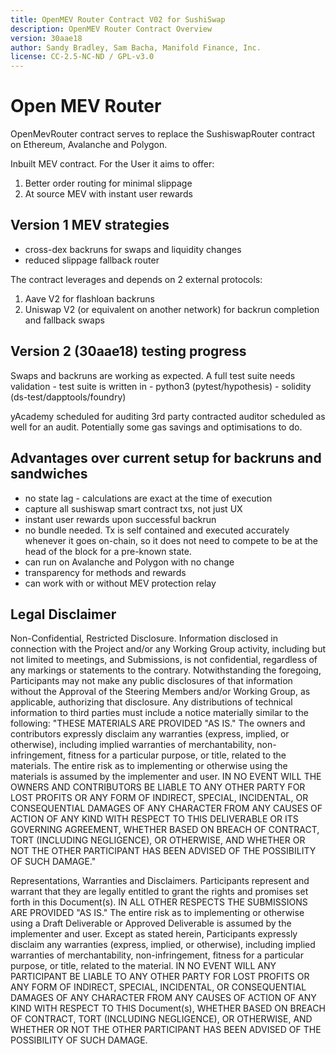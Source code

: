 ```yaml
---
title: OpenMEV Router Contract V02 for SushiSwap
description: OpenMEV Router Contract Overview
version: 30aae18
author: Sandy Bradley, Sam Bacha, Manifold Finance, Inc.
license: CC-2.5-NC-ND / GPL-v3.0
---
```


# Open MEV Router

OpenMevRouter contract serves to replace the SushiswapRouter contract on Ethereum, Avalanche and Polygon.

Inbuilt MEV contract. For the User it aims to offer:

1. Better order routing for minimal slippage
2. At source MEV with instant user rewards

## Version 1 MEV strategies

- cross-dex backruns for swaps and liquidity changes
- reduced slippage fallback router

The contract leverages and depends on 2 external protocols:

1. Aave V2 for flashloan backruns
2. Uniswap V2 (or equivalent on another network) for backrun completion and fallback swaps

## Version 2 (30aae18) testing progress

Swaps and backruns are working as expected.
A full test suite needs validation - test suite is written in - python3 (pytest/hypothesis) - solidity (ds-test/dapptools/foundry)

yAcademy scheduled for auditing
3rd party contracted auditor scheduled as well for an audit.
Potentially some gas savings and optimisations to do.

## Advantages over current setup for backruns and sandwiches

- no state lag - calculations are exact at the time of execution
- capture all sushiswap smart contract txs, not just UX
- instant user rewards upon successful backrun
- no bundle needed. Tx is self contained and executed accurately whenever it goes on-chain, so it does not need to compete to be at the head of the block for a pre-known state.
- can run on Avalanche and Polygon with no change
- transparency for methods and rewards
- can work with or without MEV protection relay

## Legal Disclaimer

Non-Confidential, Restricted Disclosure. Information disclosed in
connection with the Project and/or any Working Group activity, including
but not limited to meetings, and Submissions, is not confidential,
regardless of any markings or statements to the contrary.
Notwithstanding the foregoing, Participants may not make any public
disclosures of that information without the Approval of the Steering
Members and/or Working Group, as applicable, authorizing that disclosure.
Any distributions of technical information to third parties must include
a notice materially similar to the following: "THESE MATERIALS ARE
PROVIDED "AS IS." The owners and contributors expressly disclaim any
warranties (express, implied, or otherwise), including implied
warranties of merchantability, non-infringement, fitness for a
particular purpose, or title, related to the materials. The entire risk
as to implementing or otherwise using the materials is assumed by the
implementer and user. IN NO EVENT WILL THE OWNERS AND CONTRIBUTORS BE
LIABLE TO ANY OTHER PARTY FOR LOST PROFITS OR ANY FORM OF INDIRECT,
SPECIAL, INCIDENTAL, OR CONSEQUENTIAL DAMAGES OF ANY CHARACTER FROM ANY
CAUSES OF ACTION OF ANY KIND WITH RESPECT TO THIS DELIVERABLE OR ITS
GOVERNING AGREEMENT, WHETHER BASED ON BREACH OF CONTRACT, TORT
(INCLUDING NEGLIGENCE), OR OTHERWISE, AND WHETHER OR NOT THE OTHER
PARTICIPANT HAS BEEN ADVISED OF THE POSSIBILITY OF SUCH DAMAGE."

Representations, Warranties and Disclaimers. Participants represent and
warrant that they are legally entitled to grant the rights and promises
set forth in this Document(s). IN ALL OTHER RESPECTS THE SUBMISSIONS ARE
PROVIDED "AS IS." The entire risk as to implementing or otherwise using
a Draft Deliverable or Approved Deliverable is assumed by the
implementer and user. Except as stated herein, Participants expressly
disclaim any warranties (express, implied, or otherwise), including
implied warranties of merchantability, non-infringement, fitness for a
particular purpose, or title, related to the material. IN NO EVENT WILL
ANY PARTICIPANT BE LIABLE TO ANY OTHER PARTY FOR LOST PROFITS OR ANY
FORM OF INDIRECT, SPECIAL, INCIDENTAL, OR CONSEQUENTIAL DAMAGES OF ANY
CHARACTER FROM ANY CAUSES OF ACTION OF ANY KIND WITH RESPECT TO THIS
Document(s), WHETHER BASED ON BREACH OF CONTRACT, TORT (INCLUDING
NEGLIGENCE), OR OTHERWISE, AND WHETHER OR NOT THE OTHER PARTICIPANT HAS
BEEN ADVISED OF THE POSSIBILITY OF SUCH DAMAGE.
